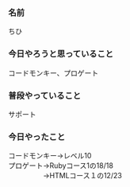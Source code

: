 ### 名前

ちひ

### 今日やろうと思っていること

コードモンキー、プロゲート

### 普段やっていること

サポート

### 今日やったこと
コードモンキー→レベル10  
プロゲート→Rubyコース1の18/18  
　　　　　→HTMLコース１の12/23
